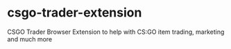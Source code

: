 # csgo-trader-extension
CSGO Trader Browser Extension to help with CS:GO item trading, marketing and much more
